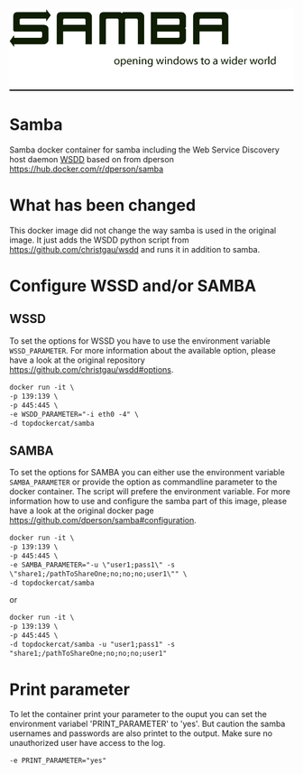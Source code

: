 [![logo](https://raw.githubusercontent.com/Nobody84/docker-samba/master/logo.png)](https://www.samba.org)

# Samba

Samba docker container for samba including the Web Service Discovery host daemon [WSDD](https://github.com/christgau/wsdd) based on from dperson https://hub.docker.com/r/dperson/samba

# What has been changed

This docker image did not change the way samba is used in the original image. It just adds the WSDD python script from https://github.com/christgau/wsdd and runs it in addition to samba.

# Configure WSSD and/or SAMBA

## WSSD
To set the options for WSSD you have to use the environment variable `WSSD_PARAMETER`. For more information about the available option, please have a look at the original repository https://github.com/christgau/wsdd#options.

```
docker run -it \
-p 139:139 \
-p 445:445 \
-e WSDD_PARAMETER="-i eth0 -4" \
-d topdockercat/samba
```

## SAMBA
To set the options for SAMBA you can either use the environment variable `SAMBA_PARAMETER` or provide the option as commandline parameter to the docker container. The script will prefere the environment variable. For more information how to use and configure the samba part of this image, please have a look at the original docker page https://github.com/dperson/samba#configuration.

```
docker run -it \
-p 139:139 \
-p 445:445 \
-e SAMBA_PARAMETER="-u \"user1;pass1\" -s \"share1;/pathToShareOne;no;no;no;user1\"" \
-d topdockercat/samba
```
or
```
docker run -it \
-p 139:139 \
-p 445:445 \
-d topdockercat/samba -u "user1;pass1" -s "share1;/pathToShareOne;no;no;no;user1"
```

# Print parameter
To let the container print your parameter to the ouput you can set the environment variabel 'PRINT_PARAMETER' to 'yes'. But caution the samba usernames and passwords are also printet to the output. Make sure no unauthorized user have access to the log.
```
-e PRINT_PARAMETER="yes"
```
